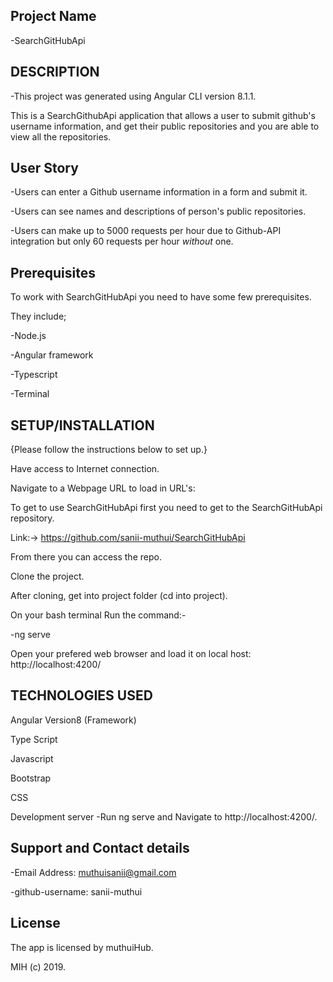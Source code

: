 ## Project Name
-SearchGitHubApi

## DESCRIPTION
-This project was generated using Angular CLI version 8.1.1.

This is a SearchGithubApi application that allows a user to submit github's username information, and get their public repositories and you are able to view all the repositories.

## User Story
-Users can enter a Github username information in a form and submit it.

-Users can see names and descriptions of person's public repositories.

-Users can make up to 5000 requests per hour due to Github-API integration but only 60 requests per hour _without_ one. 

## Prerequisites
To work with SearchGitHubApi you need to have some few prerequisites.

They include;

-Node.js

-Angular framework

-Typescript

-Terminal

## SETUP/INSTALLATION
{Please follow the instructions below to set up.}

Have access to Internet connection.

Navigate to a Webpage URL to load in URL's:

To get to use SearchGitHubApi first you need to get to the SearchGitHubApi repository.

Link:-> https://github.com/sanii-muthui/SearchGitHubApi

From there you can access the repo.

Clone the project.

After cloning, get into project folder (cd into project).

On your bash terminal Run the command:-

-ng serve

Open your prefered web browser and load it on local host:
http://localhost:4200/

## TECHNOLOGIES USED
Angular Version8 (Framework)

Type Script

Javascript

Bootstrap

CSS

Development server -Run ng serve and Navigate to http://localhost:4200/.

## Support and Contact details
-Email Address: muthuisanii@gmail.com

-github-username: sanii-muthui

## License
The app is licensed by muthuiHub.

MIH (c) 2019.
